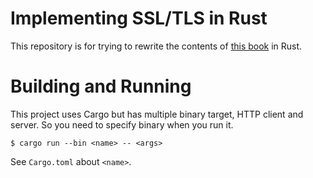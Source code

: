 # Implementing SSL/TLS in Rust

This repository is for trying to rewrite the contents of [this book](https://www.amazon.com/dp/B004IK9TVO) in Rust.

# Building and Running

This project uses Cargo but has multiple binary target, HTTP client and server. So you need to specify binary when you run it.

```
$ cargo run --bin <name> -- <args>
```

See `Cargo.toml` about `<name>`.
